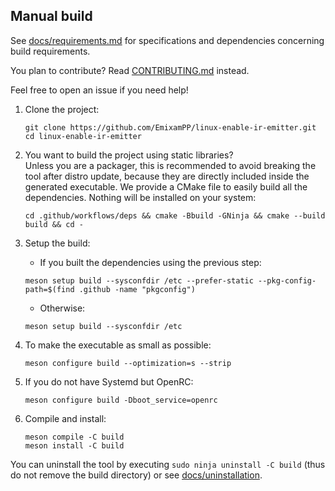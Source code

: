 ## Manual build
See [docs/requirements.md](docs/requirements.md) for specifications and dependencies concerning build requirements.

You plan to contribute? Read [CONTRIBUTING.md](../CONTRIBUTING.md) instead.

Feel free to open an issue if you need help!

1. Clone the project:
    ```
    git clone https://github.com/EmixamPP/linux-enable-ir-emitter.git
    cd linux-enable-ir-emitter
    ```

2. You want to build the project using static libraries?\
    Unless you are a packager, this is recommended to avoid breaking the tool after distro update, because they are directly included inside the generated executable.
    We provide a CMake file to easily build all the dependencies. Nothing will be installed on your system:
    ```
    cd .github/workflows/deps && cmake -Bbuild -GNinja && cmake --build build && cd -
    ```

3. Setup the build:
    * If you built the dependencies using the previous step:
    ```
    meson setup build --sysconfdir /etc --prefer-static --pkg-config-path=$(find .github -name "pkgconfig")
    ```
    * Otherwise:
    ```
    meson setup build --sysconfdir /etc
    ```

4. To make the executable as small as possible:
   ```
   meson configure build --optimization=s --strip
   ```

5. If you do not have Systemd but OpenRC:
    ```
    meson configure build -Dboot_service=openrc
    ```

6. Compile and install:
    ```
    meson compile -C build
    meson install -C build
    ```

You can uninstall the tool by executing `sudo ninja uninstall -C build` (thus do not remove the build directory) or see [docs/uninstallation](uninstallation.md).
